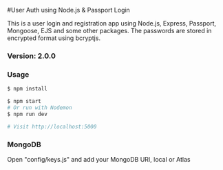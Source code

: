 #User Auth using Node.js & Passport Login

This is a user login and registration app using Node.js, Express, Passport, Mongoose, EJS and some other packages.
The passwords are stored in encrypted format using bcryptjs.

### Version: 2.0.0

### Usage

```sh
$ npm install
```

```sh
$ npm start
# Or run with Nodemon
$ npm run dev

# Visit http://localhost:5000
```

### MongoDB

Open "config/keys.js" and add your MongoDB URI, local or Atlas
